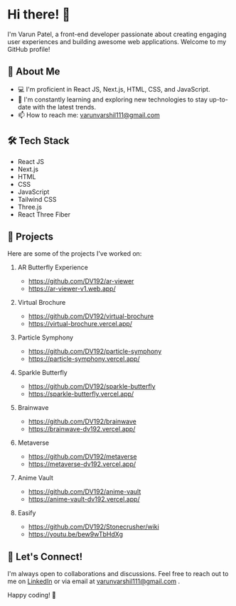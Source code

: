 # Hi there! 👋

I'm Varun Patel, a front-end developer passionate about creating engaging user experiences and building awesome web applications. Welcome to my GitHub profile!

## 🚀 About Me

- 💻 I'm proficient in React JS, Next.js, HTML, CSS, and JavaScript.
- 🌱 I'm constantly learning and exploring new technologies to stay up-to-date with the latest trends.
- 📫 How to reach me: varunvarshil111@gmail.com

## 🛠️ Tech Stack

- React JS
- Next.js
- HTML
- CSS
- JavaScript
- Tailwind CSS
- Three.js
- React Three Fiber

## 🌟 Projects

Here are some of the projects I've worked on:

1. AR Butterfly Experience
   - https://github.com/DV192/ar-viewer
   - https://ar-viewer-v1.web.app/

2. Virtual Brochure
   - https://github.com/DV192/virtual-brochure
   - https://virtual-brochure.vercel.app/

3. Particle Symphony
   - https://github.com/DV192/particle-symphony
   - https://particle-symphony.vercel.app/

4. Sparkle Butterfly
   - https://github.com/DV192/sparkle-butterfly
   - https://sparkle-butterfly.vercel.app/

5. Brainwave
   - https://github.com/DV192/brainwave
   - https://brainwave-dv192.vercel.app/

6. Metaverse
   - https://github.com/DV192/metaverse
   - https://metaverse-dv192.vercel.app/

7. Anime Vault
   - https://github.com/DV192/anime-vault
   - https://anime-vault-dv192.vercel.app/

8. Easify
   - https://github.com/DV192/Stonecrusher/wiki
   - https://youtu.be/bew9wTbHdXg

## 💬 Let's Connect!

I'm always open to collaborations and discussions. Feel free to reach out to me on [LinkedIn](https://www.linkedin.com/in/varun-patel-3660ab233/) or via email at varunvarshil111@gmail.com
.

Happy coding! 🚀
